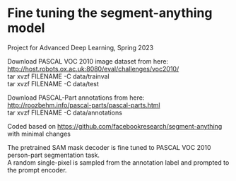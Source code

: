 # Fine tuning the segment-anything model
Project for Advanced Deep Learning, Spring 2023

Download PASCAL VOC 2010 image dataset from here: [http://host.robots.ox.ac.uk:8080/eval/challenges/voc2010/  ](http://host.robots.ox.ac.uk/pascal/VOC/voc2010/#devkit)   
tar xvzf FILENAME -C data/trainval  
tar xvzf FILENAME -C data/test  


Download PASCAL-Part annotations from here: http://roozbehm.info/pascal-parts/pascal-parts.html  
tar xvzf FILENAME -C data/annotations  


Coded based on https://github.com/facebookresearch/segment-anything with minimal changes

The pretrained SAM mask decoder is fine tuned to PASCAL VOC 2010 person-part segmentation task.  
A random single-pixel is sampled from the annotation label and prompted to the prompt encoder.
